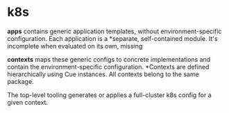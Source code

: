 # k8s

**apps** contains generic application templates, without environment-specific configuration. Each application is a
*separate, self-contained module. It's incomplete when evaluated on its own, missing 

**contexts** maps these generic configs to concrete implementations and contain the environment-specific configuration.
*Contexts are defined hierarchically using Cue instances. All contexts belong to the same package.

The top-level tooling generates or applies a full-cluster k8s config for a given context.
